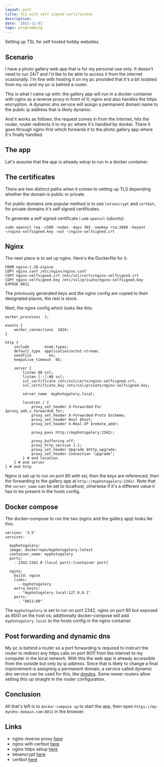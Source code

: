 ```yaml
---
layout: post
title: TLS with self signed certificates
description: 
date: '2021-11-01'
tags: programming
---
```



Setting up TSL for self hosted hobby websites.


## Scenario 

I have a photo gallery web app that is for my personal use only. It doesn't need to run 24/7 and I'd like to be able to access it from the internet ocasionally. I'm fine with hosting it on my pc provided that it's a bit isolated from my os and my pc is behind a router.


This is what I came up with: the gallery app will run in a docker container with nginx as a reverse proxy in front of it; nginx and also handles the https encryption. A dynamic dns service will assign a permanent domain name to the public ip address that is likely dynamic.


And it works as follows: the request comes in from the internet, hits the router, router redirects it to my pc where it's handled by docker. There it goes through nginx first which forwards it to the photo gallery app where it's finally handled.

## The app 

Let's assume that the app is already setup to run in a docker container.

## The certificates

There are two distinct paths when it comes to setting up TLS depending whether the domain is public or private.

For public domains one popular method is to use `letsencrypt` and `certbot`; for private domains it's self signed certificates.

To generate a self signed certificate i use `openssl` (ubuntu)

```
sudo openssl req -x509 -nodes -days 365 -newkey rsa:2048 -keyout ~/nginx-selfsigned.key -out ~/nginx-selfsigned.crt
```

## Nginx

The next piece is to set up nginx. Here's the Dockerfile for it.

```
FROM nginx:1.20-alpine
COPY nginx.conf /etc/nginx/nginx.conf
COPY nginx-selfsigned.crt /etc/ssl/certs/nginx-selfsigned.crt
COPY nginx-selfsigned.key /etc/ssl/private/nginx-selfsigned.key
EXPOSE 8011
```

The previously generated keys and the nginx config are copied to their designated places, the rest is stock.


Next, the nginx config which looks like this:


```
worker_processes  1;

events {
    worker_connections  1024; 
}
    
http {
    include       mime.types;
    default_type  application/octet-stream;
    sendfile        on;
    keepalive_timeout  65;

    server {
        listen 80 ssl;
        listen [::]:80 ssl;
        ssl_certificate /etc/ssl/certs/nginx-selfsigned.crt;
        ssl_certificate_key /etc/ssl/private/nginx-selfsigned.key;

        server_name  myphotogalery.local;

        location / {            
            proxy_set_header X-Forwarded-For $proxy_add_x_forwarded_for;
            proxy_set_header X-Forwarded-Proto $scheme;
            proxy_set_header Host $host;
            proxy_set_header X-Real-IP $remote_addr;

            proxy_pass http://myphotogalery:2342/;

            proxy_buffering off;
            proxy_http_version 1.1;
            proxy_set_header Upgrade $http_upgrade;
            proxy_set_header Connection "upgrade";
        } # end location
    } # end server
} # end http
```

Nginx is set up to run on port 80 with ssl, then the keys are referenced, then the forwarding to the gallery app at `http://myphotogalery:2342/`. Note that the `server_name` can be set to localhost, otherwise if it's a different value it has to be present in the hosts config.


## Docker compose

The docker-compose to run the two (nginx and the gallery app) looks lke this:

```
version: '3.5'
services:

  myphotogalery:
  image: dockerrepo/myphotogalery:latest
  container_name: myphotogalery
  ports:
    - 2342:2342 # [local port]:[container port]

  nginx:
    build: nginx
    links:
      - myphotogalery
    extra_hosts:
      - "myphotogalery.local:127.0.0.1"
    ports:
      - "8011:80"
```

The `myphotogalery` is set to run on port 2342, nginx on port 80 but exposed as 8001 on the host os; additionally docker-compose will add `myphotogalery.local` to the hosts config in the nginx container.

## Post forwarding and dynamic dns

My pc is behind a router so a port forwarding is required to instruct the router to redirect any https calls on port 8011 from the internet to my computer in the local network. With this the web app is already accessible from the outside but only by ip address. Since that is likely to change a final improvement is assigning a permanent domain, a service called dynamic dns service can be used for this, like [dyndns](`http://dyndns.org/`). Some newer routers allow setting this up straight in the router configuration.


## Conclusion

All that's left is to `docker-compose up` to start the app, then open `https://my-dyndns-domain.com:8011` in the browser.


## Links

- nginx reverse proxy [here](https://docs.nginx.com/nginx/admin-guide/web-server/reverse-proxy/)
- nginx with certbot [here](https://www.nginx.com/blog/using-free-ssltls-certificates-from-lets-encrypt-with-nginx/)
- nginx https setup [here](https://nginx.org/en/docs/http/configuring_https_servers.html)
- letsencrypt [here](https://letsencrypt.org/)
- certbot [here](https://certbot.eff.org/)
